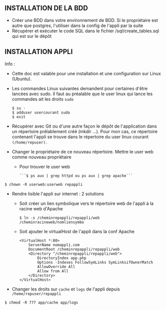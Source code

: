 INSTALLATION DE LA BDD
----------------------

- Créer une BDD dans votre environnement de BDD. Si le propriétaire est autre que postgres, l'utiliser dans la config de l'appli par la suite
- Récupérer et exécuter le code SQL dans le fichier /sql/create_tables.sql qui est sur le dépôt

INSTALLATION APPLI
------------------

Info : 
* Cette doc est valable pour une installation et une configuration sur Linux (Ubuntu).
* Les commandes Linux suivantes demandent pour certaines d'être lancées avec sudo. Il faut au préalable que le user linux qui lance les commandes ait les droits ```sudo```

    ```
    $ su -
    $ adduser usercourant sudo
    $ exit
    ```
    
- Récupérer avec Git ou d'une autre façon le dépôt de l'application dans un répertoire prélablement créé (mkdir ...).  Pour mon cas, ce répertoire contenant l'appli se trouve dans le répertoire du user linux courant `(/home/repuser)`.

- Changer le propriétaire de ce nouveau répertoire. Mettre le user web comme nouveau propriétaire
  - Pour trouver le user web

        ```$ ps aux | grep httpd ou ps aux | grep apache```
    
```$ chown -R userweb:userweb repappli```

- Rendre lisible l'appli sur internet : 2 solutions
    - Soit créer un lien symbolique vers le répertoire web de l'appli à la racine web d'Apache
    
       ```$ ln -s /cheminrepappli/repappli/web /cheminracineweb/nomliensymbo``` 

    - Soit ajouter le virtualHost de l'appli dans la conf Apache
    
        ```
        <VirtualHost *:80>
            ServerName nomappli.com
            DocumentRoot /cheminrepappli/repappli/web
            <Directory "/cheminrepappli/repappli/web">
                DirectoryIndex app.php
                Options -Indexes FollowSymLinks SymLinksifOwnerMatch
                AllowOverride All
                Allow from All
            </Directory>
        </VirtualHost>
        ```

- Changer les droits sur `cache` et `logs` de l'appli depuis `/home/repuser/repappli`

```$ chmod -R 777 app/cache app/logs```
